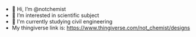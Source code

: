 - 👋 Hi, I’m @notchemist
- 👀 I’m interested in scientific subject
- 🌱 I'm currently studying civil engineering
- My thingiverse link is: https://www.thingiverse.com/not_chemist/designs
